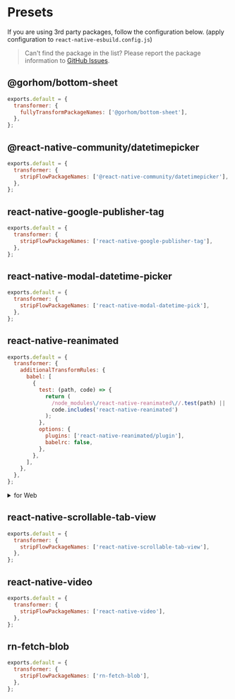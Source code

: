 # Presets

If you are using 3rd party packages, follow the configuration below.
(apply configuration to `react-native-esbuild.config.js`)

> Can't find the package in the list? Please report the package information to [GitHub Issues](https://github.com/leegeunhyeok/react-native-esbuild/issues).

## @gorhom/bottom-sheet

```js
exports.default = {
  transformer: {
    fullyTransformPackageNames: ['@gorhom/bottom-sheet'],
  },
};
```

## @react-native-community/datetimepicker

```js
exports.default = {
  transformer: {
    stripFlowPackageNames: ['@react-native-community/datetimepicker'],
  },
};
```

## react-native-google-publisher-tag

```js
exports.default = {
  transformer: {
    stripFlowPackageNames: ['react-native-google-publisher-tag'],
  },
};
```

## react-native-modal-datetime-picker

```js
exports.default = {
  transformer: {
    stripFlowPackageNames: ['react-native-modal-datetime-pick'],
  },
};
```

## react-native-reanimated

```js
exports.default = {
  transformer: {
    additionalTransformRules: {
      babel: [
        {
          test: (path, code) => {
            return (
              /node_modules\/react-native-reanimated\//.test(path) ||
              code.includes('react-native-reanimated')
            );
          },
          options: {
            plugins: ['react-native-reanimated/plugin'],
            babelrc: false,
          },
        },
      ],
    },
  },
};
```

<details><summary>for Web</summary>

To build for web, follow the preset below ([Reference](https://docs.swmansion.com/react-native-reanimated/docs/guides/web-support))

```js
exports.default = {
  transformer: {
    additionalTransformRules: {
      babel: [
        {
          test: (path, code) => {
            return (
              /node_modules\/react-native-reanimated\//.test(path) ||
              code.includes('react-native-reanimated')
            );
          },
          options: {
            plugins: [
              // add @babel/plugin-transform-export-namespace-from
              '@babel/plugin-transform-export-namespace-from',
              'react-native-reanimated/plugin',
            ],
            babelrc: false,
          },
        },
      ],
    },
  },
};
```

</details>


## react-native-scrollable-tab-view

```js
exports.default = {
  transformer: {
    stripFlowPackageNames: ['react-native-scrollable-tab-view'],
  },
};
```


## react-native-video

```js
exports.default = {
  transformer: {
    stripFlowPackageNames: ['react-native-video'],
  },
};
```

## rn-fetch-blob

```js
exports.default = {
  transformer: {
    stripFlowPackageNames: ['rn-fetch-blob'],
  },
};
```
